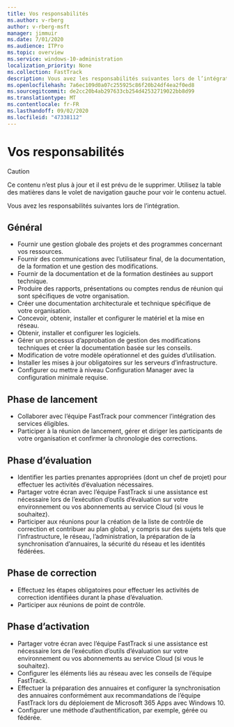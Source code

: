 ```yaml
---
title: Vos responsabilités
ms.author: v-rberg
author: v-rberg-msft
manager: jimmuir
ms.date: 7/01/2020
ms.audience: ITPro
ms.topic: overview
ms.service: windows-10-administration
localization_priority: None
ms.collection: FastTrack
description: Vous avez les responsabilités suivantes lors de l’intégration de Windows 10.
ms.openlocfilehash: 7a6ec109d0a07c255925c86f20b24df4ea2f0ed8
ms.sourcegitcommit: de2cc20b4ab297633cb254d42532719022bb8d99
ms.translationtype: MT
ms.contentlocale: fr-FR
ms.lasthandoff: 09/02/2020
ms.locfileid: "47338112"
---
```

# <a name="your-responsibilities"></a>Vos responsabilités
> [!CAUTION]
> Ce contenu n’est plus à jour et il est prévu de le supprimer. Utilisez la table des matières dans le volet de navigation gauche pour voir le contenu actuel.

Vous avez les responsabilités suivantes lors de l’intégration.

## <a name="general"></a>Général

- Fournir une gestion globale des projets et des programmes concernant vos ressources.
- Fournir des communications avec l’utilisateur final, de la documentation, de la formation et une gestion des modifications.
- Fournir de la documentation et de la formation destinées au support technique.
- Produire des rapports, présentations ou comptes rendus de réunion qui sont spécifiques de votre organisation.
- Créer une documentation architecturale et technique spécifique de votre organisation.
- Concevoir, obtenir, installer et configurer le matériel et la mise en réseau.
- Obtenir, installer et configurer les logiciels.
- Gérer un processus d’approbation de gestion des modifications techniques et créer la documentation basée sur les conseils.
- Modification de votre modèle opérationnel et des guides d’utilisation.
- Installer les mises à jour obligatoires sur les serveurs d’infrastructure.
- Configurer ou mettre à niveau Configuration Manager avec la configuration minimale requise.

## <a name="initiate-phase"></a>Phase de lancement

- Collaborer avec l’équipe FastTrack pour commencer l’intégration des services éligibles.
- Participer à la réunion de lancement, gérer et diriger les participants de votre organisation et confirmer la chronologie des corrections.

## <a name="assess-phase"></a>Phase d’évaluation

- Identifier les parties prenantes appropriées (dont un chef de projet) pour effectuer les activités d’évaluation nécessaires.
- Partager votre écran avec l’équipe FastTrack si une assistance est nécessaire lors de l’exécution d’outils d’évaluation sur votre environnement ou vos abonnements au service Cloud (si vous le souhaitez).
- Participer aux réunions pour la création de la liste de contrôle de correction et contribuer au plan global, y compris sur des sujets tels que l’infrastructure, le réseau, l’administration, la préparation de la synchronisation d’annuaires, la sécurité du réseau et les identités fédérées.

## <a name="remediate-phase"></a>Phase de correction

- Effectuez les étapes obligatoires pour effectuer les activités de correction identifiées durant la phase d’évaluation.
- Participer aux réunions de point de contrôle.

## <a name="enable-phase"></a>Phase d’activation

- Partager votre écran avec l’équipe FastTrack si une assistance est nécessaire lors de l’exécution d’outils d’évaluation sur votre environnement ou vos abonnements au service Cloud (si vous le souhaitez).
- Configurer les éléments liés au réseau avec les conseils de l’équipe FastTrack.
- Effectuer la préparation des annuaires et configurer la synchronisation des annuaires conformément aux recommandations de l’équipe FastTrack lors du déploiement de Microsoft 365 Apps avec Windows 10.
- Configurer une méthode d’authentification, par exemple, gérée ou fédérée.


